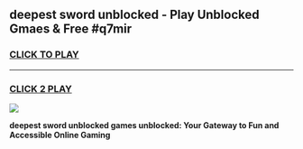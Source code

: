 
## deepest sword unblocked - Play Unblocked Gmaes & Free #q7mir
<h3>
<a href="https://news.freeplayer.one?title=deepest_sword_unblocked&ref=03M">CLICK TO PLAY</a></h3>
<hr>

<h3>
<a href="https://news.freeplayer.one?title=deepest_sword_unblocked&ref=03M">CLICK 2 PLAY</a>
  
</h3>

<a href="https://news.freeplayer.one?title=deepest_sword_unblocked&ref=03M"><img src="https://clearcache.store/games.png"></a>


**deepest sword unblocked games unblocked: Your Gateway to Fun and Accessible Online Gaming**
